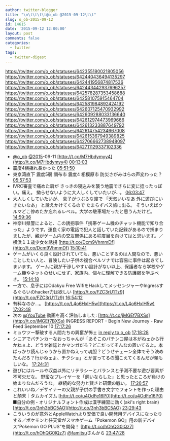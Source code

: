 ```yaml
---
author: twitter-blogger
title: "\n\t\t\t\t@o_ob @2015-09-12\t\t"
slug: o_ob-2015-09-12
id: 14615
date: '2015-09-12 12:00:00'
layout: post
comments: false
categories:
  - twitter
tags:
  - twitter-digest
---
```


https://twitter.com/o_ob/statuses/642355180021805056 https://twitter.com/o_ob/statuses/642440436494135297 https://twitter.com/o_ob/statuses/642441956874817536 https://twitter.com/o_ob/statuses/642443442937696257 https://twitter.com/o_ob/statuses/642578287353458688 https://twitter.com/o_ob/statuses/642581075915464704 https://twitter.com/o_ob/statuses/642581984892424192 https://twitter.com/o_ob/statuses/642607125470932992 https://twitter.com/o_ob/statuses/642609288033136640 https://twitter.com/o_ob/statuses/642612974473969666 https://twitter.com/o_ob/statuses/642613233887649792 https://twitter.com/o_ob/statuses/642614754234667008 https://twitter.com/o_ob/statuses/642615367949389825 https://twitter.com/o_ob/statuses/642706662738948097 https://twitter.com/o_ob/statuses/642711129337102336  

*   [@o_ob](https://twitter.com/o_ob) [@2015](https://twitter.com/2015)-09-11 [http://t.co/M7Hbdymyy4](http://t.co/M7Hbdymyy4) [00:13:03](https://twitter.com/o_ob/statuses/642355180021805056)
*   震度4横揺れ長かった [05:51:50](https://twitter.com/o_ob/statuses/642440436494135297)
*   東京湾直下 震度5弱 調布市 震度4 相模原市 防災さがみはらの声変わった？ [05:57:53](https://twitter.com/o_ob/statuses/642441956874817536)
*   IVRC審査で痛めた肩が さっきの寝込みを襲う地震でさらに変に捻ったっぽい。痛え。 拗らせないように大人しくしていたいが...。 [06:03:47](https://twitter.com/o_ob/statuses/642443442937696257)
*   大人しくしていたいが、 息子がつぶらな瞳で 「天気いいなあ 外に遊びにいきたいなあ」 と訴えかけてくるので たまらずバス旅に出る。 そういえばクルマどこ停めたか忘れるレベル。大学の駐車場だったと思うんだけど。 [14:59:36](https://twitter.com/o_ob/statuses/642578287353458688)
*   神奈川県警によると、この誘拐事件「携帯ゲーム機のチャット機能で知り合った」ようです。運良く家の電話で犯人と話していた記録があるので捕まりましたが、親がゲーム内の交友関係にある程度目を向けてはと思います。／横浜１１歳少女を誘拐 [http://t.co/Dcm9VhmmDf](http://t.co/Dcm9VhmmDf) [15:10:41](https://twitter.com/o_ob/statuses/642581075915464704)
*   ゲームがいくら良く設計されていても、悪いことするのは人間なので、悪いことしたい人と、冒険したい子供の複合ペルソナでは容易に事件は起きてしまいます。 ゲームに親が干渉しやすい設計がない以上、保護者なら学校やゲーム機やネットのせいにせず、家族内、個々に理解できる防護網を学ぶべき。 [15:14:18](https://twitter.com/o_ob/statuses/642581984892424192)
*   一方で、息子にはOdakyu Free WifiをHackしてメッセンジャーやIngressするぐらいのhacker力は欲しい [http://t.co/FZC3rU1Tz9](http://t.co/FZC3rU1Tz9) [16:54:12](https://twitter.com/o_ob/statuses/642607125470932992)
*   有料なのか...。 [https://t.co/L4o6HxlH5w](https://t.co/L4o6HxlH5w) [17:02:48](https://twitter.com/o_ob/statuses/642609288033136640)
*   次の [@YouTube](https://twitter.com/YouTube) 動画を高く評価しました: [http://t.co/jMGEf7BXSs](http://t.co/jMGEf7BXSs) INGRESS REPORT - Begin New Journey - Raw Feed September 10 [17:17:26](https://twitter.com/o_ob/statuses/642612974473969666)
*   ミュウツー撃破する人間たちの興奮が怖ェ [in reply to o_ob](https://twitter.com/o_ob/statuses/642612974473969666) [17:18:28](https://twitter.com/o_ob/statuses/642613233887649792)
*   シニアでパチンカーなおっちゃんが「あそこのパチンコ屋は本がねェから行かねぇよ、どうせ雑誌とかマンガだろ？どこだってそんなの置いてるよ。本ばっかり読んじゃうから置かねえって魂胆？どうせチェーン全体でそう決めたんだろ？行かねェよ、チクショ」とか言ってるの聞こえてくるんだが頼もしいな。 [17:24:31](https://twitter.com/o_ob/statuses/642614754234667008)
*   遊びにはルールや収益以外にリテラシーとバランスと予測不要な遊び要素が不可欠だな。 野蛮なプレイヤーを「飼いならした」と思ったところが負けの始まりなんだろうな。 継続的な努力と賢さと研鑽の戦い。 [17:26:57](https://twitter.com/o_ob/statuses/642615367949389825)
*   これいいね／デザイナーの父親が子供の手書き文字でフォントを作った理由と顛末｜タムカイズム [http://t.co/u4OdFe16P0](http://t.co/u4OdFe16P0) ■自分の例・オリジナルフォント作成は漢字練習に効く(aki's right brain) [http://t.co/3nh3bBC5AO](http://t.co/3nh3bBC5AO) [23:29:43](https://twitter.com/o_ob/statuses/642706662738948097)
*   こういうのが意外とAppleWatchより安価で良い開発用デバイスになったりする／ポケモンと任天堂がスマホゲーム『Pokemon GO』用の新デバイス“Pokemon GO PLUS”を開発！ [http://t.co/hOhQG0lQz7](http://t.co/hOhQG0lQz7) [@famitsu](https://twitter.com/famitsu)さんから [23:47:28](https://twitter.com/o_ob/statuses/642711129337102336)